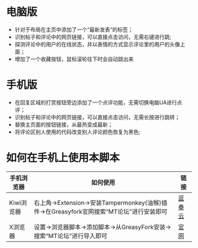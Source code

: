 # 电脑版
* 针对于布局在主页中添加了一个“最新发表”的标签；
* 识别帖子和评论中的网页链接，可以直接点击访问，无需右键进行跳;
* 探测评论中的用户的在线状态，并以表情的方式显示评论里的用户的头像上面；
* 增加了一个收藏按钮，鼠标滚轮往下时会自动跳出来
# 手机版
* 在回复区域的打赏按钮旁边添加了一个点评功能，无需切换电脑UA进行点评；
* 识别帖子和评论中的网页链接，可以直接点击访问，无需长按进行跳转；
* 替换主页面的按钮链接，从最热变成最新；
* 将评论区别人使用的代码改变别人评论颜色恢复为黑色;
# 如何在手机上使用本脚本
手机浏览器|如何使用|链接
--|--|--
Kiwi浏览器|右上角->Extension->安装Tampermonkey(油猴)插件->在Greasyfork官网搜索“MT论坛”进行安装即可|[蓝奏云](https://baiqi.lanzous.com/iby71sb)
X浏览器|设置->浏览器脚本->添加脚本->从GreasyFork安装->搜索“MT论坛”进行导入即可|[官网](https://www.xbext.com/)
